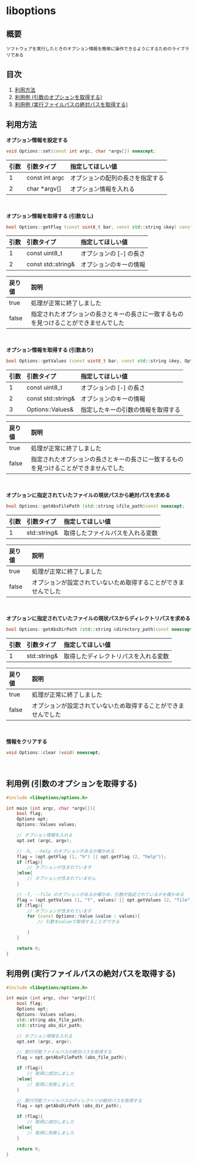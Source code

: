 # liboptions

## 概要
```
ソフトウェアを実行したときのオプション情報を簡単に操作できるようにするためのライブラリである
```

## 目次
1. [利用方法](#利用方法)
2. [利用例 (引数のオプションを取得する)](#利用例-引数のオプションを取得する)
3. [利用例 (実行ファイルパスの絶対パスを取得する)](#利用例-実行ファイルパスの絶対パスを取得する)

## 利用方法
**オプション情報を設定する**

```cpp
void Options::set(const int argc, char *argv[]) noexcept;
```
|引数|引数タイプ|指定してほしい値|
|:--|:--|:--|
|1|const int argc|オプションの配列の長さを指定する|
|2|char *argv[]|オプション情報を入れる|

<br>

**オプション情報を取得する (引数なし)**

```cpp
bool Options::getFlag (const uint8_t bar, const std::string &key) const noexcept;
```
|引数|引数タイプ|指定してほしい値|
|:--|:--|:--|
|1|const uint8_t|オプションの [-] の長さ|
|2|const std::string&|オプションのキーの情報|

|戻り値|説明|
|:--|:--|
|true|処理が正常に終了しました|
|false|指定されたオプションの長さとキーの長さに一致するものを見つけることができませんでした|

<br>

**オプション情報を取得する (引数あり)**

```cpp
bool Options::getValues (const uint8_t bar, const std::string &key, Options::Values &values) const noexcept;
```

|引数|引数タイプ|指定してほしい値|
|:--|:--|:--|
|1|const uint8_t|オプションの [-] の長さ|
|2|const std::string&|オプションのキーの情報|
|3|Options::Values&|指定したキーの引数の情報を取得する|

|戻り値|説明|
|:--|:--|
|true|処理が正常に終了しました|
|false|指定されたオプションの長さとキーの長さに一致するものを見つけることができませんでした|

<br>

**オプションに指定されていたファイルの現状パスから絶対パスを求める**

```cpp
bool Options::getAbsFilePath (std::string &file_path)const noexcept;
```

|引数|引数タイプ|指定してほしい値|
|:--|:--|:--|
|1|std::string&|取得したファイルパスを入れる変数|

|戻り値|説明|
|:--|:--|
|true|処理が正常に終了しました|
|false|オプションが設定されていないため取得することができませんでした|

<br>

**オプションに指定されていたファイルの現状パスからディレクトリパスを求める**

```cpp
bool Options::getAbsDirPath (std::string &directory_path)const noexcept;
```

|引数|引数タイプ|指定してほしい値|
|:--|:--|:--|
|1|std::string&|取得したディレクトリパスを入れる変数|

|戻り値|説明|
|:--|:--|
|true|処理が正常に終了しました|
|false|オプションが設定されていないため取得することができませんでした|

<br>

**情報をクリアする**

```cpp
void Options::clear (void) noexcept;
```
<br>

## 利用例 (引数のオプションを取得する)

```cpp
#include <liboptions/options.h>

int main (int argc, char *argv[]){
    bool flag;
    Options opt;
    Options::Values values;

    // オプション情報を入れる
    opt.set (argc, argv);

    // -h, --help のオプションがあるか確かめる
    flag = (opt.getFlag (1, "h") || opt.getFlag (2, "help"));
    if (flag){
        // オプションが含まれています
    }else{
        // オプションが含まれていません
    }

    // -f, --file のオプションがあるか確かめ、引数が指定されているかを確かめる
    flag = (opt.getValues (1, "f", values) || opt.getValues (2, "file", values));
    if (flag){
        // オプションが含まれています
        for (const Options::Value &value : values){
            // 引数をvalueで取得することができる

        }
    }

    return 0;
}
```

## 利用例 (実行ファイルパスの絶対パスを取得する)

```cpp
#include <liboptions/options.h>

int main (int argc, char *argv[]){
    bool flag;
    Options opt;
    Options::Values values;
    std::string abs_file_path;
    std::string abs_dir_path;

    // オプション情報を入れる
    opt.set (argc, argv);

    // 実行可能ファイルパスの絶対パスを取得する
    flag = opt.getAbsFilePath (abs_file_path);

    if (flag){
        // 取得に成功しました
    }else{
        // 取得に失敗しました
    }

    // 実行可能ファイルパスのディレクトリの絶対パスを取得する
    flag = opt.getAbsDirPath (abs_dir_path);

    if (flag){
        // 取得に成功しました
    }else{
        // 取得に失敗しました
    }

    return 0;
}
```
